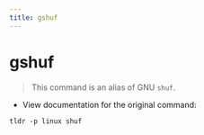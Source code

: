 ```yaml
---
title: gshuf
---
```

# gshuf

> This command is an alias of GNU `shuf`.

- View documentation for the original command:

`tldr -p linux shuf`
